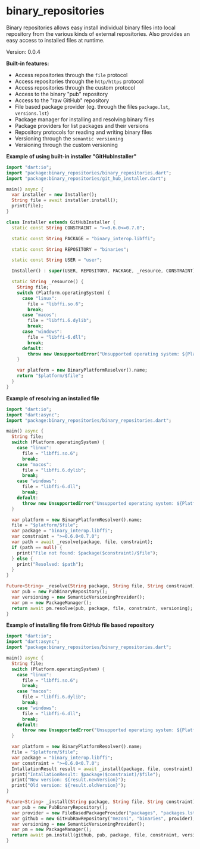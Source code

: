 binary_repositories
=====

Binary repositories allows easy install individual binary files into local repository from the various kinds of external repositories. Also provides an easy access to installed files at runtime.

Version: 0.0.4

**Built-in features:**

- Access repositories through the `file` protocol
- Access repositories through the `http/https` protocol
- Access repositories through the custom protocol
- Access to the binary "pub" repository 
- Access to the "raw GitHub" repository
- File based package provider (eg. through the files `package.lst`, `versions.lst`)
- Package manager for installing and resolving binary files
- Package providers for list packages and their versions
- Repository protocols for reading and writing binary files
- Versioning through the `semantic versioning` 
- Versioning through the custom versioning

**Example of using built-in installer "GitHubInstaller"**

```dart
import "dart:io";
import "package:binary_repositories/binary_repositories.dart";
import "package:binary_repositories/git_hub_installer.dart";

main() async {
  var installer = new Installer();
  String file = await installer.install();
  print(file);
}

class Installer extends GitHubInstaller {
  static const String CONSTRAINT = ">=0.6.0<=0.7.0";

  static const String PACKAGE = "binary_interop.libffi";

  static const String REPOSITORY = "binaries";

  static const String USER = "user";

  Installer() : super(USER, REPOSITORY, PACKAGE, _resource, CONSTRAINT);

  static String _resource() {
    String file;
    switch (Platform.operatingSystem) {
      case "linux":
        file = "libffi.so.6";
        break;
      case "macos":
        file = "libffi.6.dylib";
        break;
      case "windows":
        file = "libffi-6.dll";
        break;
      default:
        throw new UnsupportedError("Unsupported operating system: ${Platform.operatingSystem}");
    }

    var platform = new BinaryPlatformResolver().name;
    return "$platform/$file";
  }
}

```

**Example of resolving an installed file**

```dart
import "dart:io";
import "dart:async";
import "package:binary_repositories/binary_repositories.dart";

main() async {
  String file;
  switch (Platform.operatingSystem) {
    case "linux":
      file = "libffi.so.6";
      break;
    case "macos":
      file = "libffi.6.dylib";
      break;
    case "windows":
      file = "libffi-6.dll";
      break;
    default:
      throw new UnsupportedError("Unsupported operating system: ${Platform.operatingSystem}");
  }

  var platform = new BinaryPlatformResolver().name;
  file = "$platform/$file";
  var package = "binary_interop.libffi";
  var constraint = ">=0.6.0<0.7.0";
  var path = await _resolve(package, file, constraint);
  if (path == null) {
    print("File not found: $package($constraint)/$file");
  } else {
    print("Resolved: $path");
  }
}

Future<String> _resolve(String package, String file, String constraint) async {
  var pub = new PubBinaryRepository();
  var versioning = new SemanticVersioningProvider();
  var pm = new PackageManager();
  return await pm.resolve(pub, package, file, constraint, versioning);
}

```

**Example of installing file from GitHub file based repository**

```dart
import "dart:io";
import "dart:async";
import "package:binary_repositories/binary_repositories.dart";

main() async {
  String file;
  switch (Platform.operatingSystem) {
    case "linux":
      file = "libffi.so.6";
      break;
    case "macos":
      file = "libffi.6.dylib";
      break;
    case "windows":
      file = "libffi-6.dll";
      break;
    default:
      throw new UnsupportedError("Unsupported operating system: ${Platform.operatingSystem}");
  }

  var platform = new BinaryPlatformResolver().name;
  file = "$platform/$file";
  var package = "binary_interop.libffi";
  var constraint = ">=0.6.0<0.7.0";
  IntallationResult result = await _install(package, file, constraint);
  print("IntallationResult: $package($constraint)/$file");
  print("New version: ${result.newVersion}");
  print("Old version: ${result.oldVersion}");
}

Future<String> _install(String package, String file, String constraint) async {
  var pub = new PubBinaryRepository();
  var provider = new FileBasedPackageProvider("packages", "packages.lst", "versions.lst");
  var github = new GitHubRawRepository("mezoni", "binaries", provider);
  var versioning = new SemanticVersioningProvider();
  var pm = new PackageManager();
  return await pm.install(github, pub, package, file, constraint, versioning);
}

```
